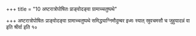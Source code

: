 +++
title = "10 अष्टरात्रोपोषितः प्राङ्वोदङ्वा ग्रामाच्चतुष्पथे"

+++
अष्टरात्रोपोषितः प्राङ्वोदङ्वा ग्रामाच्चतुष्पथे समिद्ध्याग्निमौदुम्बर इध्मः स्यात् स्रुवचमसौ च जुहुयादन्नं वा इति श्रीर्वा इति १०